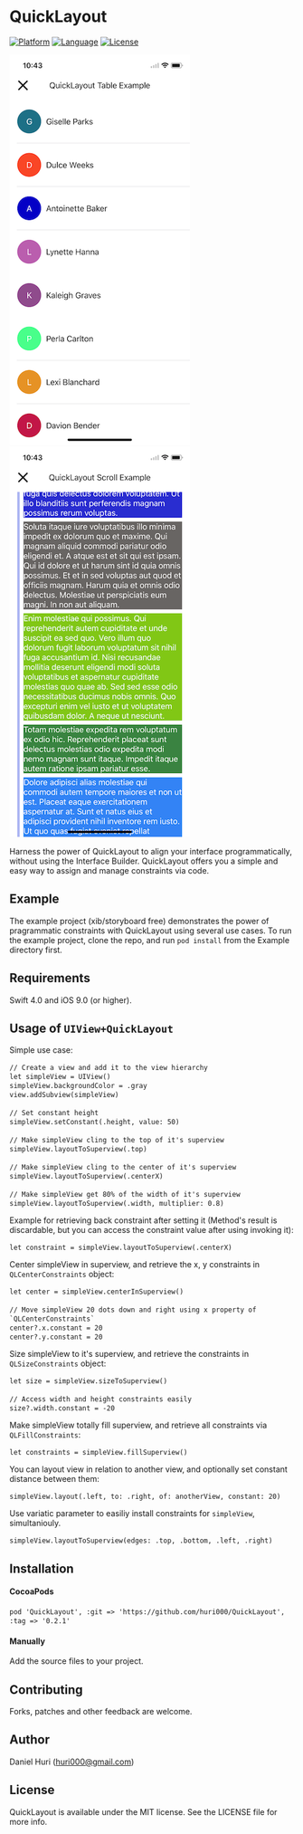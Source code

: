# QuickLayout

[![Platform](http://img.shields.io/badge/platform-iOS-blue.svg?style=flat
)](https://developer.apple.com/iphone/index.action)
[![Language](http://img.shields.io/badge/language-Swift-brightgreen.svg?style=flat
)](https://developer.apple.com/swift)
[![License](http://img.shields.io/badge/license-MIT-lightgrey.svg?style=flat
)](http://mit-license.org)

![sample](Example/Screenshots/TableScreen_screenshot.png)
![sample](Example/Screenshots/ScrollScreen_screenshot.png)

Harness the power of QuickLayout to align your interface programmatically, without using the Interface Builder.
QuickLayout offers you a simple and easy way to assign and manage constraints via code.

## Example
The example project (xib/storyboard free) demonstrates the power of pragrammatic constraints with QuickLayout using several use cases.
To run the example project, clone the repo, and run `pod install` from the Example directory first.

## Requirements
Swift 4.0 and iOS 9.0 (or higher).

## Usage of `UIView+QuickLayout`

Simple use case:

    // Create a view and add it to the view hierarchy
    let simpleView = UIView()
    simpleView.backgroundColor = .gray
    view.addSubview(simpleView)
    
    // Set constant height
    simpleView.setConstant(.height, value: 50)
    
    // Make simpleView cling to the top of it's superview
    simpleView.layoutToSuperview(.top)
    
    // Make simpleView cling to the center of it's superview
    simpleView.layoutToSuperview(.centerX)
    
    // Make simpleView get 80% of the width of it's superview
    simpleView.layoutToSuperview(.width, multiplier: 0.8)

Example for retrieving back constraint after setting it (Method's result is discardable, but you can access the constraint value after using invoking it):

    let constraint = simpleView.layoutToSuperview(.centerX)

Center simpleView in superview, and retrieve the x, y constraints in `QLCenterConstraints` object:

    let center = simpleView.centerInSuperview()
    
    // Move simpleView 20 dots down and right using x property of `QLCenterConstraints`
    center?.x.constant = 20
    center?.y.constant = 20

Size simpleView to it's superview, and retrieve the constraints in `QLSizeConstraints` object:

    let size = simpleView.sizeToSuperview()
    
    // Access width and height constraints easily
    size?.width.constant = -20
    
Make simpleView totally fill superview, and retrieve all constraints via `QLFillConstraints`:

    let constraints = simpleView.fillSuperview()
    
You can layout view in relation to another view, and optionally set constant distance between them:

    simpleView.layout(.left, to: .right, of: anotherView, constant: 20)

Use variatic parameter to easiliy install constraints for `simpleView`, simultaniouly.
    
    simpleView.layoutToSuperview(edges: .top, .bottom, .left, .right)

## Installation
    
#### CocoaPods
```
pod 'QuickLayout', :git => 'https://github.com/huri000/QuickLayout', :tag => '0.2.1'
```

#### Manually
Add the source files to your project.

## Contributing
Forks, patches and other feedback are welcome.

## Author
Daniel Huri (huri000@gmail.com)

## License

QuickLayout is available under the MIT license. See the LICENSE file for more info.
